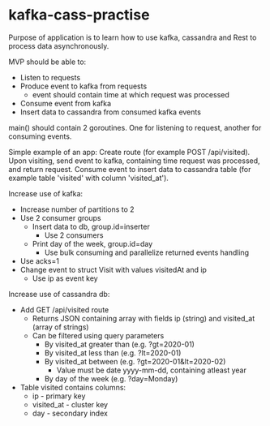 # kafka-cass-practise

Purpose of application is to learn how to use kafka, cassandra and Rest to process data asynchronously.

MVP should be able to:
* Listen to requests
* Produce event to kafka from requests
	* event should contain time at which request was processed
* Consume event from kafka
* Insert data to cassandra from consumed kafka events

main() should contain 2 goroutines. One for listening to request, another for consuming events.

Simple example of an app:
Create route (for example POST /api/visited). Upon visiting, send event to kafka, containing time request was processed, and return request.
Consume event to insert data to cassandra table (for example table 'visited' with column 'visited_at').

Increase use of kafka:
* Increase number of partitions to 2
* Use 2 consumer groups
	* Insert data to db, group.id=inserter
		* Use 2 consumers
	* Print day of the week, group.id=day
		* Use bulk consuming and parallelize returned events handling
* Use acks=1
* Change event to struct Visit with values visitedAt and ip
	* Use ip as event key

Increase use of cassandra db:
* Add GET /api/visited route
	* Returns JSON containing array with fields ip (string) and visited_at (array of strings)
	* Can be filtered using query parameters
		* By visited_at greater than (e.g. ?gt=2020-01)
		* By visited_at less than (e.g. ?lt=2020-01)
		* By visited_at between (e.g. ?gt=2020-01&lt=2020-02)
			* Value must be date yyyy-mm-dd, containing atleast year
		* By day of the week (e.g. ?day=Monday)
* Table visited contains columns:
	* ip - primary key
	* visited_at - cluster key
	* day - secondary index